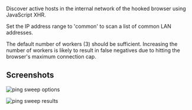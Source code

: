 Discover active hosts in the internal network of the hooked browser using JavaScript XHR.

Set the IP address range to 'common' to scan a list of common LAN addresses.

The default number of workers (3) should be sufficient. Increasing the number of workers is likely to result in false negatives due to hitting the browser's maximum connection cap.


## Screenshots

![ping sweep options](https://cloud.githubusercontent.com/assets/434827/14728907/6d5936aa-087c-11e6-9b21-dbdc5d68d3f5.png)

![ping sweep results](https://cloud.githubusercontent.com/assets/434827/14728928/9dd46084-087c-11e6-93a8-44406fc89a11.png)